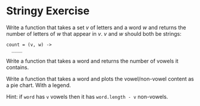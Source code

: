 # Stringy Exercise

Write a function that takes a set *v* of letters and a word *w*
and returns the number of letters of *w* that appear in *v*.
*v* and *w* should both be strings:

    count = (v, w) ->
      ____

Write a function that takes a word and returns the number of vowels it
contains.

Write a function that takes a word and plots the vowel/non-vowel content
as a pie chart. With a legend.

Hint: if ```word``` has ```v``` vowels then it has ```word.length - v```
non-vowels.
